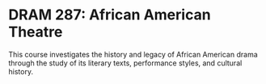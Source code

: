 # DRAM 287: African American Theatre

This course investigates the history and legacy of African American drama through the study of its literary texts, performance styles, and cultural history.